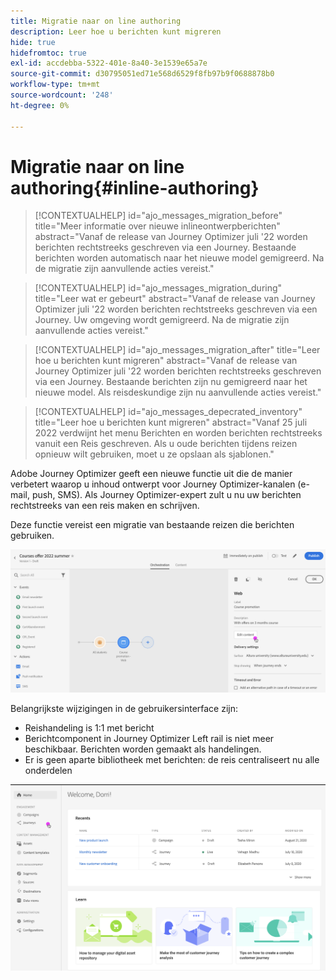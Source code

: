 ```yaml
---
title: Migratie naar on line authoring
description: Leer hoe u berichten kunt migreren
hide: true
hidefromtoc: true
exl-id: accdebba-5322-401e-8a40-3e1539e65a7e
source-git-commit: d30795051ed71e568d6529f8fb97b9f0688878b0
workflow-type: tm+mt
source-wordcount: '248'
ht-degree: 0%

---
```


# Migratie naar on line authoring{#inline-authoring}


>[!CONTEXTUALHELP]
>id="ajo_messages_migration_before"
>title="Meer informatie over nieuwe inlineontwerpberichten"
>abstract="Vanaf de release van Journey Optimizer juli &#39;22 worden berichten rechtstreeks geschreven via een Journey. Bestaande berichten worden automatisch naar het nieuwe model gemigreerd. Na de migratie zijn aanvullende acties vereist."

>[!CONTEXTUALHELP]
>id="ajo_messages_migration_during"
>title="Leer wat er gebeurt"
>abstract="Vanaf de release van Journey Optimizer juli &#39;22 worden berichten rechtstreeks geschreven via een Journey. Uw omgeving wordt gemigreerd. Na de migratie zijn aanvullende acties vereist."


>[!CONTEXTUALHELP]
>id="ajo_messages_migration_after"
>title="Leer hoe u berichten kunt migreren"
>abstract="Vanaf de release van Journey Optimizer juli &#39;22 worden berichten rechtstreeks geschreven via een Journey. Bestaande berichten zijn nu gemigreerd naar het nieuwe model. Als reisdeskundige zijn nu aanvullende acties vereist."

>[!CONTEXTUALHELP]
>id="ajo_messages_depecrated_inventory"
>title="Leer hoe u berichten kunt migreren"
>abstract="Vanaf 25 juli 2022 verdwijnt het menu Berichten en worden berichten rechtstreeks vanuit een Reis geschreven. Als u oude berichten tijdens reizen opnieuw wilt gebruiken, moet u ze opslaan als sjablonen."

Adobe Journey Optimizer geeft een nieuwe functie uit die de manier verbetert waarop u inhoud ontwerpt voor Journey Optimizer-kanalen (e-mail, push, SMS). Als Journey Optimizer-expert zult u nu uw berichten rechtstreeks van een reis maken en schrijven.

Deze functie vereist een migratie van bestaande reizen die berichten gebruiken.

![](assets/inline-message.png)

Belangrijkste wijzigingen in de gebruikersinterface zijn:

* Reishandeling is 1:1 met bericht
* Berichtcomponent in Journey Optimizer Left rail is niet meer beschikbaar. Berichten worden gemaakt als handelingen.
* Er is geen aparte bibliotheek met berichten: de reis centraliseert nu alle onderdelen

![](assets/updated-left-rail.png)